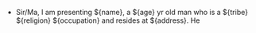 - Sir/Ma, I am presenting ${name}, a ${age} yr old man who is a ${tribe} ${religion} ${occupation} and resides at ${address}. He